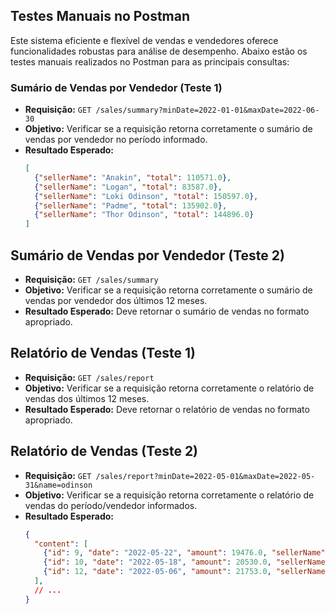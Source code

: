## Testes Manuais no Postman

Este sistema eficiente e flexível de vendas e vendedores oferece funcionalidades robustas para análise de desempenho. Abaixo estão os testes manuais realizados no Postman para as principais consultas:

### Sumário de Vendas por Vendedor (Teste 1)
- **Requisição:** `GET /sales/summary?minDate=2022-01-01&maxDate=2022-06-30`
- **Objetivo:** Verificar se a requisição retorna corretamente o sumário de vendas por vendedor no período informado.
- **Resultado Esperado:**
  ```json
  [
    {"sellerName": "Anakin", "total": 110571.0},
    {"sellerName": "Logan", "total": 83587.0},
    {"sellerName": "Loki Odinson", "total": 150597.0},
    {"sellerName": "Padme", "total": 135902.0},
    {"sellerName": "Thor Odinson", "total": 144896.0}
  ]
## Sumário de Vendas por Vendedor (Teste 2)
- **Requisição:** `GET /sales/summary`
- **Objetivo:** Verificar se a requisição retorna corretamente o sumário de vendas por vendedor dos últimos 12 meses.
- **Resultado Esperado:** Deve retornar o sumário de vendas no formato apropriado.

## Relatório de Vendas (Teste 1)
- **Requisição:** `GET /sales/report`
- **Objetivo:** Verificar se a requisição retorna corretamente o relatório de vendas dos últimos 12 meses.
- **Resultado Esperado:** Deve retornar o relatório de vendas no formato apropriado.

## Relatório de Vendas (Teste 2)
- **Requisição:** `GET /sales/report?minDate=2022-05-01&maxDate=2022-05-31&name=odinson`
- **Objetivo:** Verificar se a requisição retorna corretamente o relatório de vendas do período/vendedor informados.
- **Resultado Esperado:**
  ```json
  {
    "content": [
      {"id": 9, "date": "2022-05-22", "amount": 19476.0, "sellerName": "Loki Odinson"},
      {"id": 10, "date": "2022-05-18", "amount": 20530.0, "sellerName": "Thor Odinson"},
      {"id": 12, "date": "2022-05-06", "amount": 21753.0, "sellerName": "Loki Odinson"}
    ],
    // ...
  }
